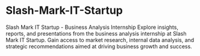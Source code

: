# Slash-Mark-IT-Startup
 Slash Mark IT Startup - Business Analysis Internship Explore insights, reports, and presentations from the business analysis internship at Slash Mark IT Startup. Gain access to market research, internal data analysis, and strategic recommendations aimed at driving business growth and success.
